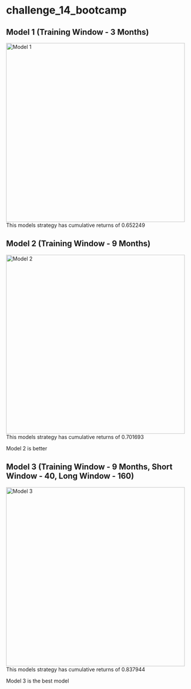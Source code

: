 # challenge_14_bootcamp

## Model 1 (Training Window - 3 Months)
<img width="486" alt="Model 1" src="https://user-images.githubusercontent.com/107518702/192128794-a8179bf2-fb03-428b-8690-bdb985b7a2dd.png">
This models strategy has cumulative returns of 0.652249

## Model 2 (Training Window - 9 Months)
<img width="486" alt="Model 2" src="https://user-images.githubusercontent.com/107518702/192128798-633d143e-6a87-4d27-bc2e-48371988cee9.png">
This models strategy has cumulative returns of 0.701693

Model 2 is better

## Model 3 (Training Window - 9 Months, Short Window - 40, Long Window - 160)
<img width="486" alt="Model 3" src="https://user-images.githubusercontent.com/107518702/192128800-878b4431-9992-4d12-a763-2bdcb47d681b.png">
This models strategy has cumulative returns of 0.837944

Model 3 is the best model






